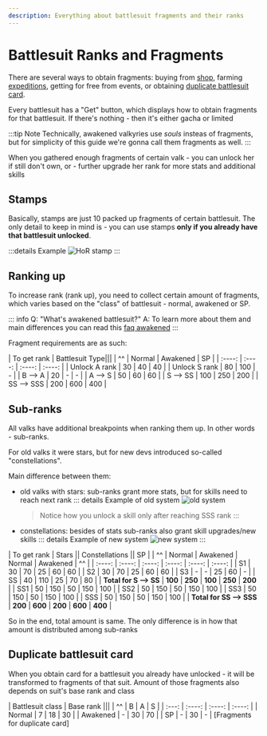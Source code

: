 ```yaml
---
description: Everything about battlesuit fragments and their ranks
---
```

# Battlesuit Ranks and Fragments

There are several ways to obtain fragments: buying from [shop](/faq/35), farming [expeditions](/faq/5), getting for free from events, or obtaining [duplicate battlesuit card](#duplicate-battlesuit-card). 

Every battlesuit has a "Get" button, which displays how to obtain fragments for that battlesuit. If there's nothing - then it's either gacha or limited

:::tip Note
Technically, awakened valkyries use *souls* insteas of fragments, but for simplicity of this guide we're gonna call them fragments as well.
:::

When you gathered enough fragments of certain valk - you can unlock her if still don't own, or - further upgrade her rank for more stats and additional skills

## Stamps
Basically, stamps are just 10 packed up fragments of certain battlesuit. The only detail to keep in mind is - you can use stamps **only if you already have that battlesuit unlocked**. 

:::details Example
![HoR stamp](https://cdn.discordapp.com/attachments/863682609979981874/1051456856670867536/IMG_20221211_131357.jpg)
:::

## Ranking up
To increase rank (rank up), you need to collect certain amount of fragments, which varies based on the "class" of battlesuit - normal, awakened or SP. 

::: info Q: "What's awakened battlesuit?"
A: To learn more about them and main differences you can read this [faq awakened](/faq/41)
:::
<!-- TODO: same block with faq sp  -->

Fragment requirements are as such:

| To get rank | Battlesuit Type|||
| ^^ | Normal | Awakened | SP |
| :----: | :----: | :----: | :----: |
| Unlock A rank | 30 | 40 | 40 |
| Unlock S rank | 80 | 100 | - |
| B --> A | 20 | - | - |
| A --> S | 50 | 60 | 60 |
| S --> SS | 100 | 250 | 200 |
| SS --> SSS | 200 | 600 | 400 |

## Sub-ranks
All valks have additional breakpoints when ranking them up. In other words - sub-ranks. 

For old valks it were stars, but for new devs introduced so-called "constellations".

Main difference between them:
- old valks with stars: sub-ranks grant more stats, but for skills need to reach next rank
    ::: details Example of old system
    ![old system](https://cdn.discordapp.com/attachments/863682609979981874/1051452527079604295/IMG_20221211_125619.jpg)
    > Notice how you unlock a skill only after reaching SSS rank
    :::
- constellations: besides of stats sub-ranks also grant skill upgrades/new skills
    ::: details Example of new system
    ![new system](https://cdn.discordapp.com/attachments/863682609979981874/1051452526890844221/IMG_20221211_125642.jpg)
    :::

| To get rank | Stars || Constellations || SP |
| ^^ | Normal | Awakened | Normal | Awakened | ^^ |
| :----: | :----: | :----: | :----: | :----: | :----: |
| S1 | 30 | 70 | 25 | 60 | 60 |
| S2 | 30 | 70 | 25 | 60 | 60 |
| S3 | - | - | 25 | 60 | - |
| SS | 40 | 110 | 25 | 70 | 80 |
| **Total for S --> SS** | **100** | **250** | **100** | **250** | **200** |
| SS1 | 50 | 150 | 50 | 150 | 100 |
| SS2 | 50 | 150 | 50 | 150 | 100 |
| SS3 | 50 | 150 | 50 | 150 | 100 |
| SSS | 50 | 150 | 50 | 150 | 100 |
| **Total for SS --> SSS** | **200** | **600** | **200** | **600** | **400** |

So in the end, total amount is same. The only difference is in how that amount is distributed among sub-ranks

## Duplicate battlesuit card
When you obtain card for a battlesuit you already have unlocked - it will be transformed to fragments of that suit. Amount of those fragments also depends on suit's base rank and class

| Battlesuit class | Base rank |||
| ^^ | B | A | S |
| :---: | :----: | :----: | :----: |
| Normal | 7 | 18 | 30 |
| Awakened | - | 30 | 70 |
| SP | - | 30 | - |
[Fragments for duplicate card]